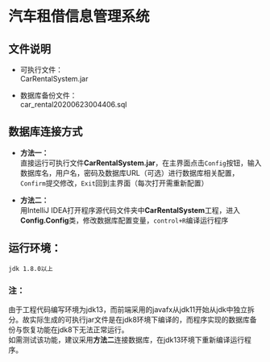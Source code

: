 # 汽车租借信息管理系统
## 文件说明
* 可执行文件：  
   CarRentalSystem.jar  
   
* 数据库备份文件：  
  car_rental20200623004406.sql
  
  

## 数据库连接方式
* **方法一：**  
  直接运行可执行文件**CarRentalSystem.jar**，在主界面点击`Config`按钮，输入数据库名，用户名，密码及数据库URL（可选）进行数据库相关配置，`Confirm`提交修改，`Exit`回到主界面（每次打开需重新配置）

* **方法二：**  
  用IntelliJ IDEA打开程序源代码文件夹中**CarRentalSystem**工程，进入**Config.Config**类，修改数据库配置变量，`control+R`编译运行程序
  



## 运行环境：
    jdk 1.8.0以上


### 注：
由于工程代码编写环境为jdk13，而前端采用的javafx从jdk11开始从jdk中独立拆分。故实际生成的可执行jar文件是在jdk8环境下编译的，而程序实现的数据库备份与恢复功能在jdk8下无法正常运行。  
如需测试该功能，建议采用**方法二**连接数据库，在jdk13环境下重新编译运行程序。
